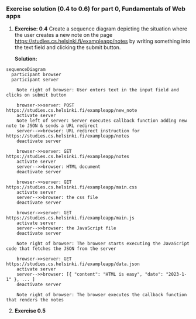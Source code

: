 ### Exercise solution (0.4 to 0.6) for part 0, Fundamentals of Web apps

1. **Exercise: 0.4**
   Create a sequence diagram depicting the situation where the user creates a new note on the page https://studies.cs.helsinki.fi/exampleapp/notes by writing something into the text field and clicking the submit button.

   **Solution:**

```mermaid
sequenceDiagram
  participant browser
  participant server

    Note right of browser: User enters text in the input field and clicks on submit button

    browser->>server: POST https://studies.cs.helsinki.fi/exampleapp/new_note
    activate server
    Note left of server: Server executes callback function adding new note to JSON & sends a URL redirect
    server-->>browser: URL redirect instruction for https://studies.cs.helsinki.fi/exampleapp/notes
    deactivate server

    browser->>server: GET https://studies.cs.helsinki.fi/exampleapp/notes
    activate server
    server-->>browser: HTML document
    deactivate server

    browser->>server: GET https://studies.cs.helsinki.fi/exampleapp/main.css
    activate server
    server-->>browser: the css file
    deactivate server

    browser->>server: GET https://studies.cs.helsinki.fi/exampleapp/main.js
    activate server
    server-->>browser: the JavaScript file
    deactivate server

    Note right of browser: The browser starts executing the JavaScript code that fetches the JSON from the server

    browser->>server: GET https://studies.cs.helsinki.fi/exampleapp/data.json
    activate server
    server-->>browser: [{ "content": "HTML is easy", "date": "2023-1-1" }, ... ]
    deactivate server

    Note right of browser: The browser executes the callback function that renders the notes
```

2. **Exercise 0.5**
